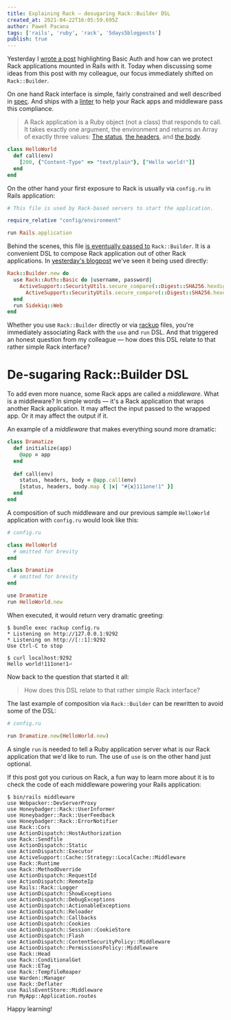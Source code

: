 ```yaml
---
title: Explaining Rack — desugaring Rack::Builder DSL
created_at: 2021-04-22T16:05:59.695Z
author: Paweł Pacana
tags: ['rails', 'ruby', 'rack', '5days5blogposts']
publish: true
---
```


Yesterday I [wrote a post](https://blog.arkency.com/common-authentication-for-mounted-rack-apps-in-rails/) highlighting Basic Auth and how can we protect Rack applications mounted in Rails with it.
Today when discussing some ideas from this post with my colleague, our focus immediately shifted on `Rack::Builder`.

On one hand Rack interface is simple, fairly constrained and well described in [spec](https://github.com/rack/rack/blob/master/SPEC.rdoc). And ships with a [linter](https://github.com/rack/rack/blob/2c95c7d1eb2f743f64c134bde06c92be24a70717/lib/rack/lint.rb) to help your Rack apps and middleware pass this compliance.

> A Rack application is a Ruby object (not a class) that responds to call. It takes exactly one argument, the environment and returns an Array of exactly three values: [The status](https://github.com/rack/rack/blob/master/SPEC.rdoc#the-status-), [the headers](https://github.com/rack/rack/blob/master/SPEC.rdoc#the-headers-), and [the body](https://github.com/rack/rack/blob/master/SPEC.rdoc#the-body-).

```ruby
class HelloWorld
  def call(env)
    [200, {"Content-Type" => "text/plain"}, ["Hello world!"]]
  end
end
```


On the other hand your first exposure to Rack is usually via `config.ru` in Rails application:

```ruby
# This file is used by Rack-based servers to start the application.

require_relative "config/environment"

run Rails.application
```

Behind the scenes, this file [is eventually passed to](https://github.com/rack/rack/blob/2c95c7d1eb2f743f64c134bde06c92be24a70717/lib/rack/server.rb#L344-L350) `Rack::Builder`. It is a convenient DSL to compose Rack application out of other Rack applications. In [yesterday's blogpost](https://blog.arkency.com/common-authentication-for-mounted-rack-apps-in-rails/) we've seen it being used directly:

```ruby
Rack::Builder.new do
  use Rack::Auth::Basic do |username, password|
    ActiveSupport::SecurityUtils.secure_compare(::Digest::SHA256.hexdigest(username), ::Digest::SHA256.hexdigest(ENV.fetch("DEV_UI_USERNAME"))) &
      ActiveSupport::SecurityUtils.secure_compare(::Digest::SHA256.hexdigest(password), ::Digest::SHA256.hexdigest(ENV.fetch("DEV_UI_PASSWORD")))
  end
  run Sidekiq::Web
end
```

Whether you use `Rack::Builder` directly or via [rackup](https://github.com/rack/rack#rackup-) files, you're immediately associating Rack with the `use` and `run` DSL. 
And that triggered an honest question from my colleague — how does this DSL relate to that rather simple Rack interface?

# De-sugaring Rack::Builder DSL

To add even more nuance, some Rack apps are called a _middleware_. What is a middleware? In simple words — it's a Rack application that wraps another Rack application. It may affect the input passed to the wrapped app. Or it may affect the output if it.

An example of a _middleware_ that makes everything sound more dramatic:

```ruby
class Dramatize
  def initialize(app)
    @app = app
  end
	
  def call(env)
    status, headers, body = @app.call(env)
    [status, headers, body.map { |x| "#{x}111one!1" }]
  end
end
```

A composition of such middleware and our previous sample `HelloWorld` application with `config.ru` would look like this:

```ruby
# config.ru

class HelloWorld
  # omitted for brevity
end

class Dramatize
  # omitted for brevity
end

use Dramatize
run HelloWorld.new
```

When executed, it would return very dramatic greeting:

```
$ bundle exec rackup config.ru
* Listening on http://127.0.0.1:9292
* Listening on http://[::1]:9292
Use Ctrl-C to stop

$ curl localhost:9292                                                    
Hello world!111one!1⏎ 
```

Now back to the question that started it all:

> How does this DSL relate to that rather simple Rack interface?

The last example of composition via `Rack::Builder` can be rewritten to avoid some of the DSL:

```ruby
# config.ru

run Dramatize.new(HelloWorld.new)
```

A single `run` is needed to tell a Ruby application server what is our Rack application that we'd like to run. The use of `use` is on the other hand just optional.

If this post got you curious on Rack, a fun way to learn more about it is to check the code of each middleware powering your Rails application:

```
$ bin/rails middleware
use Webpacker::DevServerProxy
use Honeybadger::Rack::UserInformer
use Honeybadger::Rack::UserFeedback
use Honeybadger::Rack::ErrorNotifier
use Rack::Cors
use ActionDispatch::HostAuthorization
use Rack::Sendfile
use ActionDispatch::Static
use ActionDispatch::Executor
use ActiveSupport::Cache::Strategy::LocalCache::Middleware
use Rack::Runtime
use Rack::MethodOverride
use ActionDispatch::RequestId
use ActionDispatch::RemoteIp
use Rails::Rack::Logger
use ActionDispatch::ShowExceptions
use ActionDispatch::DebugExceptions
use ActionDispatch::ActionableExceptions
use ActionDispatch::Reloader
use ActionDispatch::Callbacks
use ActionDispatch::Cookies
use ActionDispatch::Session::CookieStore
use ActionDispatch::Flash
use ActionDispatch::ContentSecurityPolicy::Middleware
use ActionDispatch::PermissionsPolicy::Middleware
use Rack::Head
use Rack::ConditionalGet
use Rack::ETag
use Rack::TempfileReaper
use Warden::Manager
use Rack::Deflater
use RailsEventStore::Middleware
run MyApp::Application.routes
```

Happy learning!
